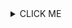 <details><summary>CLICK ME</summary>
<p>

#### We can hide anything, even code!

```ruby
   puts "Hello World"
```

</p>
</details>